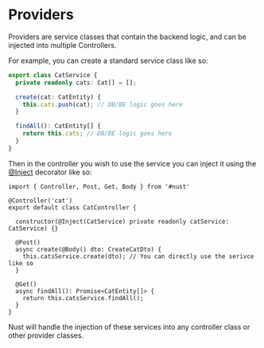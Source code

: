 # Providers

Providers are service classes that contain the backend logic, and can be injected into multiple Controllers.

For example, you can create a standard service class like so:

```typescript
export class CatService {
  private readonly cats: Cat[] = [];

  create(cat: CatEntity) {
    this.cats.push(cat); // DB/BE logic goes here
  }

  findAll(): CatEntity[] {
    return this.cats; // DB/BE logic goes here
  }
}
```

Then in the controller you wish to use the service you can inject it using the [@Inject](/reference/provider-decorators#@Inject) decorator like so:

```typescript{6}
import { Controller, Post, Get, Body } from '#nust'

@Controller('cat')
export default class CatController {

  constructor(@Inject(CatService) private readonly catService: CatService) {}

  @Post()
  async create(@Body() dto: CreateCatDto) {
    this.catsService.create(dto); // You can directly use the serivce like so
  }

  @Get()
  async findAll(): Promise<CatEntity[]> {
    return this.catsService.findAll();
  }
}
```

Nust will handle the injection of these services into any controller class or other provider classes.

